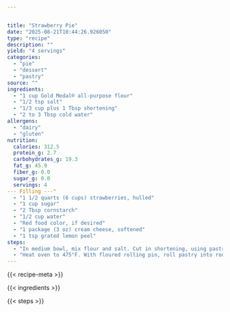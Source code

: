 ```yaml
---


title: "Strawberry Pie"
date: "2025-08-21T10:44:26.926050"
type: "recipe"
description: ""
yield: "4 servings"
categories:
  - "pie"
  - "dessert"
  - "pastry"
source: ""
ingredients:
  - "1 cup Gold Medal® all-purpose flour"
  - "1/2 tsp salt"
  - "1/3 cup plus 1 Tbsp shortening"
  - "2 to 3 Tbsp cold water"
allergens:
  - "dairy"
  - "gluten"
nutrition:
  calories: 312.5
  protein_g: 2.7
  carbohydrates_g: 19.3
  fat_g: 45.9
  fiber_g: 0.0
  sugar_g: 0.0
  servings: 4
--- Filling ---"
  - "1 1/2 quarts (6 cups) strawberries, hulled"
  - "1 cup sugar"
  - "2 Tbsp cornstarch"
  - "1/2 cup water"
  - "Red food color, if desired"
  - "1 package (3 oz) cream cheese, softened"
  - "1 tsp grated lemon peel"
steps:
  - "In medium bowl, mix flour and salt. Cut in shortening, using pastry blender (or pulling 2 table knives through ingredients in opposite directions), until particles are size of small peas. Sprinkle with cold water, 1 Tbsp at a time, tossing with fork until all flour is moistened and pastry almost cleans side of bowl (1 to 2 tsp more water can be added if necessary). Gather pastry into a ball. Shape into flattened round on lightly floured surface. Wrap in plastic wrap; refrigerate about 45 minutes or until dough is firm and cold, yet pliable. This allows the shortening to become slightly firm, which helps make the baked pastry more flaky. If refrigerated longer, let pastry soften slightly before rolling."
  - "Heat oven to 475°F. With floured rolling pin, roll pastry into round 2 inches larger than upside-down 9-inch glass pie plate. Fold pastry into fourths; place in pie plate. Unfold and ease into plate, pressing firmly against bottom and side. Trim overhanging edge of pastry 1 inch from rim of pie plate. Fold and roll pastry under, even with plate; flute as desired. Prick bottom and side of pastry thoroughly with fork. Bake 8 to 10 minutes or until light brown. Cool on cooling rack. In small bowl, mash enough strawberries to measure 1 cup. In 2-quart saucepan, mix sugar and cornstarch. Gradually stir in 1/2 cup water and mashed strawberries (add 1 or 2 drops food color if deeper red color is desired). Cook over medium heat, stirring constantly, until mixture thickens and boils. Boil and stir 1 minute; cool. In medium bowl, beat cream cheese and lemon peel until smooth. Spread evenly in pie crust. Top with remaining strawberries. Pour cooked strawberry mixture over top. Refrigerate until set, about 3 hours. Store in refrigerator."
---
```


{{< recipe-meta >}}

{{< ingredients >}}

{{< steps >}}
